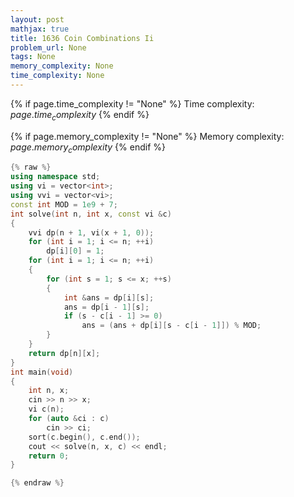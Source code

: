 ```yaml
---
layout: post
mathjax: true
title: 1636 Coin Combinations Ii
problem_url: None
tags: None
memory_complexity: None
time_complexity: None
---
```




{% if page.time_complexity != "None" %}
Time complexity: ${{ page.time_complexity }}$
{% endif %}

{% if page.memory_complexity != "None" %}
Memory complexity: ${{ page.memory_complexity }}$
{% endif %}

```cpp
{% raw %}
using namespace std;
using vi = vector<int>;
using vvi = vector<vi>;
const int MOD = 1e9 + 7;
int solve(int n, int x, const vi &c)
{
    vvi dp(n + 1, vi(x + 1, 0));
    for (int i = 1; i <= n; ++i)
        dp[i][0] = 1;
    for (int i = 1; i <= n; ++i)
    {
        for (int s = 1; s <= x; ++s)
        {
            int &ans = dp[i][s];
            ans = dp[i - 1][s];
            if (s - c[i - 1] >= 0)
                ans = (ans + dp[i][s - c[i - 1]]) % MOD;
        }
    }
    return dp[n][x];
}
int main(void)
{
    int n, x;
    cin >> n >> x;
    vi c(n);
    for (auto &ci : c)
        cin >> ci;
    sort(c.begin(), c.end());
    cout << solve(n, x, c) << endl;
    return 0;
}

{% endraw %}
```